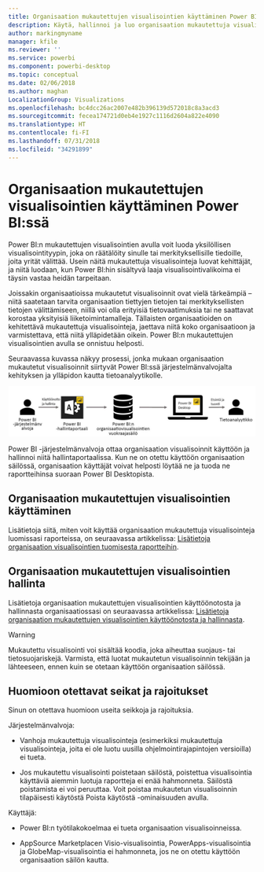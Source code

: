 ```yaml
---
title: Organisaation mukautettujen visualisointien käyttäminen Power BI:ssä
description: Käytä, hallinnoi ja luo organisaation mukautettuja visualisointeja Power BI:ssä
author: markingmyname
manager: kfile
ms.reviewer: ''
ms.service: powerbi
ms.component: powerbi-desktop
ms.topic: conceptual
ms.date: 02/06/2018
ms.author: maghan
LocalizationGroup: Visualizations
ms.openlocfilehash: bc4dcc26ac2007e482b396139d572018c8a3acd3
ms.sourcegitcommit: fecea174721d0eb4e1927c1116d2604a822e4090
ms.translationtype: HT
ms.contentlocale: fi-FI
ms.lasthandoff: 07/31/2018
ms.locfileid: "34291899"
---
```

# <a name="using-organization-custom-visuals-in-power-bi"></a>Organisaation mukautettujen visualisointien käyttäminen Power BI:ssä

Power BI:n mukautettujen visualisointien avulla voit luoda yksilöllisen visualisointityypin, joka on räätälöity sinulle tai merkityksellisille tiedoille, joita yrität välittää. Usein näitä mukautettuja visualisointeja luovat kehittäjät, ja niitä luodaan, kun Power BI:hin sisältyvä laaja visualisointivalikoima ei täysin vastaa heidän tarpeitaan. 

Joissakin organisaatioissa mukautetut visualisoinnit ovat vielä tärkeämpiä – niitä saatetaan tarvita organisaation tiettyjen tietojen tai merkityksellisten tietojen välittämiseen, niillä voi olla erityisiä tietovaatimuksia tai ne saattavat korostaa yksityisiä liiketoimintamalleja. Tällaisten organisaatioiden on kehitettävä mukautettuja visualisointeja, jaettava niitä koko organisaatioon ja varmistettava, että niitä ylläpidetään oikein. Power BI:n mukautettujen visualisointien avulla se onnistuu helposti.

Seuraavassa kuvassa näkyy prosessi, jonka mukaan organisaation mukautetut visualisoinnit siirtyvät Power BI:ssä järjestelmänvalvojalta kehityksen ja ylläpidon kautta tietoanalyytikolle.

![](media/power-bi-custom-visuals-organizational/custom-visual-org-01.jpg)

Power BI -järjestelmänvalvoja ottaa organisaation visualisoinnit käyttöön ja hallinnoi niitä hallintaportaalissa. Kun ne on otettu käyttöön organisaation säilössä, organisaation käyttäjät voivat helposti löytää ne ja tuoda ne raportteihinsa suoraan Power BI Desktopista.

## <a name="using-organizational-custom-visuals"></a>Organisaation mukautettujen visualisointien käyttäminen

Lisätietoja siitä, miten voit käyttää organisaation mukautettuja visualisointeja luomissasi raporteissa, on seuraavassa artikkelissa: [Lisätietoja organisaation visualisointien tuomisesta raportteihin](power-bi-custom-visuals.md).
 
## <a name="administering-organizational-custom-visuals"></a>Organisaation mukautettujen visualisointien hallinta

Lisätietoja organisaation mukautettujen visualisointien käyttöönotosta ja hallinnasta organisaatiossasi on seuraavassa artikkelissa: [Lisätietoja organisaation mukautettujen visualisointien käyttöönotosta ja hallinnasta](https://go.microsoft.com/fwlink/?linkid=866790).

> [!WARNING]
> Mukautettu visualisointi voi sisältää koodia, joka aiheuttaa suojaus- tai tietosuojariskejä. Varmista, että luotat mukautetun visualisoinnin tekijään ja lähteeseen, ennen kuin se otetaan käyttöön organisaation säilössä. 
> 

## <a name="considerations-and-limitations"></a>Huomioon otettavat seikat ja rajoitukset
 
Sinun on otettava huomioon useita seikkoja ja rajoituksia.
 
Järjestelmänvalvoja:

* Vanhoja mukautettuja visualisointeja (esimerkiksi mukautettuja visualisointeja, joita ei ole luotu uusilla ohjelmointirajapintojen versioilla) ei tueta.

* Jos mukautettu visualisointi poistetaan säilöstä, poistettua visualisointia käyttäviä aiemmin luotuja raportteja ei enää hahmonneta. Säilöstä poistamista ei voi peruuttaa. Voit poistaa mukautetun visualisoinnin tilapäisesti käytöstä Poista käytöstä -ominaisuuden avulla.
 
Käyttäjä:

* Power BI:n työtilakokoelmaa ei tueta organisaation visualisoinneissa.

* AppSource Marketplacen Visio-visualisointia, PowerApps-visualisointia ja GlobeMap-visualisointia ei hahmonneta, jos ne on otettu käyttöön organisaation säilön kautta.
